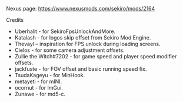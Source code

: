 Nexus page: https://www.nexusmods.com/sekiro/mods/2164

Credits
* Uberhalit - for SekiroFpsUnlockAndMore.
* Katalash - for logos skip offset from Sekiro Mod Engine.
* Thevayl – inspiration for FPS unlock during loading screens.
* Cielos - for some camera adjustment offsets.
* Zullie the Witch#7202 - for game speed and player speed modifier offsets.
* jackfuste - for FOV offset and basic running speed fix.
* TsudaKageyu - for MinHook.
* metayeti - for mINI.
* ocornut - for ImGui.
* Zunawe - for md5-c.
